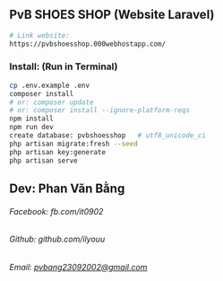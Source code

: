 ## PvB SHOES SHOP (Website Laravel)

```bash
# Link website: 
https://pvbshoesshop.000webhostapp.com/
```

### Install: (Run in Terminal)
```bash
cp .env.example .env
composer install 	
# or: composer update 
# or: composer install --ignore-platform-reqs  
npm install
npm run dev
create database: pvbshoesshop   # utf8_unicode_ci
php artisan migrate:fresh --seed
php artisan key:generate
php artisan serve
```

## Dev: Phan Văn Bằng
###### Facebook: fb.com/it0902
###### Github: github.com/ilyouu
###### Email: pvbang23092002@gmail.com
